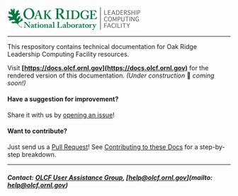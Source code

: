 <img src="./images/olcf_logo.png" width="300" valign="middle" alt="Oak Ridge Leadership Computing Facility"/>

<hr>

This respository contains technical documentation for Oak Ridge Leadership Computing Facility resources.

Visit **[https://docs.olcf.ornl.gov](https://docs.olcf.ornl.gov)** for the rendered version of this documentation. *(Under construction* 🚧 *coming soon!)*

#### Have a suggestion for improvement? 
Share it with us by [opening an issue](https://github.com/olcf/olcf-user-docs/issues/new)! 

#### Want to contribute?
Just send us a [Pull Request](https://help.github.com/articles/using-pull-requests/)! See [Contributing to these Docs](https://github.com/olcf/olcf-user-docs/blob/master/contributing/index.rst) for a step-by-step breakdown. 

<hr>

##### Contact: [OLCF User Assistance Group](https://www.olcf.ornl.gov/about-olcf/olcf-groups/user-assistance-outreach/), [help@olcf.ornl.gov](mailto: help@olcf.ornl.gov)
